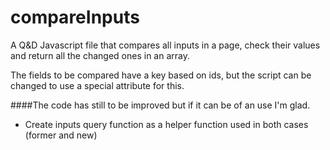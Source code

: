 # compareInputs
A Q&D Javascript file that compares all inputs in a page, check their values and return all the changed ones in an array.

The fields to be compared have a key based on ids, but the script can be changed to use a special attribute for this.

####The code has still to be improved but if it can be of an use I'm glad.
<ul>
<li>Create inputs query function as a helper function used in both cases (former and new)</li>

</ul>
